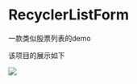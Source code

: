 # RecyclerListForm
一款类似股票列表的demo

该项目的展示如下


  ![](https://github.com/xkun1/RecyclerListForm/blob/master/app/src/main/java/image/imge01.gif)
